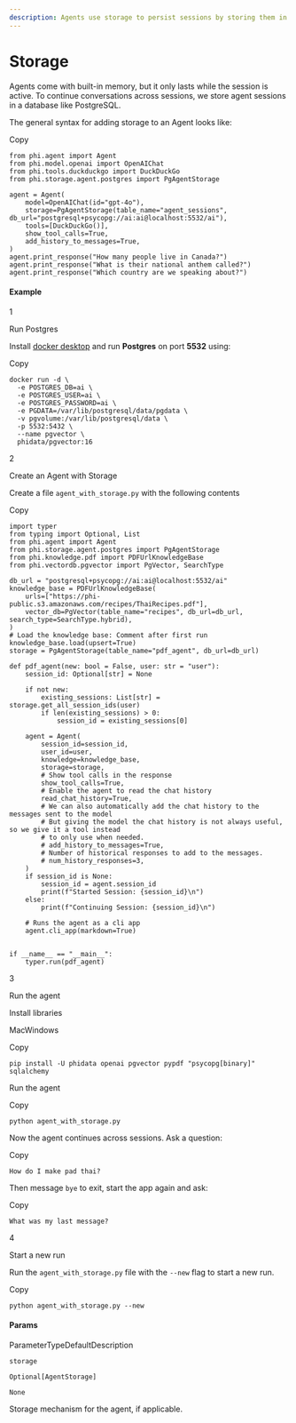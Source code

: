 ```yaml
---
description: Agents use storage to persist sessions by storing them in a database.
---
```


# Storage

Agents come with built-in memory, but it only lasts while the session is active. To continue conversations across sessions, we store agent sessions in a database like PostgreSQL.

The general syntax for adding storage to an Agent looks like:

Copy

```
from phi.agent import Agent
from phi.model.openai import OpenAIChat
from phi.tools.duckduckgo import DuckDuckGo
from phi.storage.agent.postgres import PgAgentStorage

agent = Agent(
    model=OpenAIChat(id="gpt-4o"),
    storage=PgAgentStorage(table_name="agent_sessions", db_url="postgresql+psycopg://ai:ai@localhost:5532/ai"),
    tools=[DuckDuckGo()],
    show_tool_calls=True,
    add_history_to_messages=True,
)
agent.print_response("How many people live in Canada?")
agent.print_response("What is their national anthem called?")
agent.print_response("Which country are we speaking about?")
```

#### [​](https://docs.phidata.com/agents/storage#example)Example <a href="#example" id="example"></a>

1

Run Postgres

Install [docker desktop](https://docs.docker.com/desktop/install/mac-install/) and run **Postgres** on port **5532** using:

Copy

```
docker run -d \
  -e POSTGRES_DB=ai \
  -e POSTGRES_USER=ai \
  -e POSTGRES_PASSWORD=ai \
  -e PGDATA=/var/lib/postgresql/data/pgdata \
  -v pgvolume:/var/lib/postgresql/data \
  -p 5532:5432 \
  --name pgvector \
  phidata/pgvector:16
```

2

Create an Agent with Storage

Create a file `agent_with_storage.py` with the following contents

Copy

```
import typer
from typing import Optional, List
from phi.agent import Agent
from phi.storage.agent.postgres import PgAgentStorage
from phi.knowledge.pdf import PDFUrlKnowledgeBase
from phi.vectordb.pgvector import PgVector, SearchType

db_url = "postgresql+psycopg://ai:ai@localhost:5532/ai"
knowledge_base = PDFUrlKnowledgeBase(
    urls=["https://phi-public.s3.amazonaws.com/recipes/ThaiRecipes.pdf"],
    vector_db=PgVector(table_name="recipes", db_url=db_url, search_type=SearchType.hybrid),
)
# Load the knowledge base: Comment after first run
knowledge_base.load(upsert=True)
storage = PgAgentStorage(table_name="pdf_agent", db_url=db_url)

def pdf_agent(new: bool = False, user: str = "user"):
    session_id: Optional[str] = None

    if not new:
        existing_sessions: List[str] = storage.get_all_session_ids(user)
        if len(existing_sessions) > 0:
            session_id = existing_sessions[0]

    agent = Agent(
        session_id=session_id,
        user_id=user,
        knowledge=knowledge_base,
        storage=storage,
        # Show tool calls in the response
        show_tool_calls=True,
        # Enable the agent to read the chat history
        read_chat_history=True,
        # We can also automatically add the chat history to the messages sent to the model
        # But giving the model the chat history is not always useful, so we give it a tool instead
        # to only use when needed.
        # add_history_to_messages=True,
        # Number of historical responses to add to the messages.
        # num_history_responses=3,
    )
    if session_id is None:
        session_id = agent.session_id
        print(f"Started Session: {session_id}\n")
    else:
        print(f"Continuing Session: {session_id}\n")

    # Runs the agent as a cli app
    agent.cli_app(markdown=True)


if __name__ == "__main__":
    typer.run(pdf_agent)
```

3

Run the agent

Install libraries

MacWindows

Copy

```
pip install -U phidata openai pgvector pypdf "psycopg[binary]" sqlalchemy
```

Run the agent

Copy

```
python agent_with_storage.py
```

Now the agent continues across sessions. Ask a question:

Copy

```
How do I make pad thai?
```

Then message `bye` to exit, start the app again and ask:

Copy

```
What was my last message?
```

4

Start a new run

Run the `agent_with_storage.py` file with the `--new` flag to start a new run.

Copy

```
python agent_with_storage.py --new
```

#### [​](https://docs.phidata.com/agents/storage#params)Params <a href="#params" id="params"></a>

ParameterTypeDefaultDescription

`storage`

`Optional[AgentStorage]`

`None`

Storage mechanism for the agent, if applicable.
